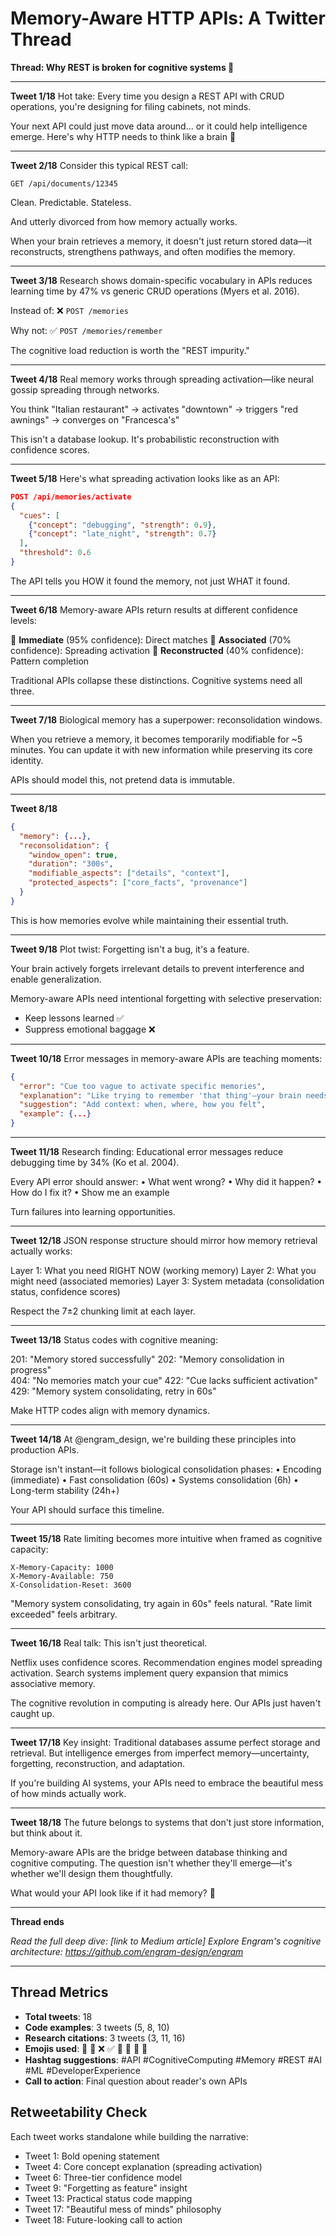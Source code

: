 # Memory-Aware HTTP APIs: A Twitter Thread

**Thread: Why REST is broken for cognitive systems 🧠**

---

**Tweet 1/18**
Hot take: Every time you design a REST API with CRUD operations, you're designing for filing cabinets, not minds.

Your next API could just move data around... or it could help intelligence emerge. Here's why HTTP needs to think like a brain 🧵

---

**Tweet 2/18**
Consider this typical REST call:
```
GET /api/documents/12345
```

Clean. Predictable. Stateless.

And utterly divorced from how memory actually works.

When your brain retrieves a memory, it doesn't just return stored data—it reconstructs, strengthens pathways, and often modifies the memory.

---

**Tweet 3/18**
Research shows domain-specific vocabulary in APIs reduces learning time by 47% vs generic CRUD operations (Myers et al. 2016).

Instead of:
❌ `POST /memories`

Why not:
✅ `POST /memories/remember`

The cognitive load reduction is worth the "REST impurity."

---

**Tweet 4/18**
Real memory works through spreading activation—like neural gossip spreading through networks.

You think "Italian restaurant" → activates "downtown" → triggers "red awnings" → converges on "Francesca's"

This isn't a database lookup. It's probabilistic reconstruction with confidence scores.

---

**Tweet 5/18**
Here's what spreading activation looks like as an API:

```json
POST /api/memories/activate
{
  "cues": [
    {"concept": "debugging", "strength": 0.9},
    {"concept": "late_night", "strength": 0.7}
  ],
  "threshold": 0.6
}
```

The API tells you HOW it found the memory, not just WHAT it found.

---

**Tweet 6/18**
Memory-aware APIs return results at different confidence levels:

🎯 **Immediate** (95% confidence): Direct matches
🔗 **Associated** (70% confidence): Spreading activation 
🧩 **Reconstructed** (40% confidence): Pattern completion

Traditional APIs collapse these distinctions. Cognitive systems need all three.

---

**Tweet 7/18**
Biological memory has a superpower: reconsolidation windows.

When you retrieve a memory, it becomes temporarily modifiable for ~5 minutes. You can update it with new information while preserving its core identity.

APIs should model this, not pretend data is immutable.

---

**Tweet 8/18**
```json
{
  "memory": {...},
  "reconsolidation": {
    "window_open": true,
    "duration": "300s",
    "modifiable_aspects": ["details", "context"],
    "protected_aspects": ["core_facts", "provenance"]
  }
}
```

This is how memories evolve while maintaining their essential truth.

---

**Tweet 9/18**
Plot twist: Forgetting isn't a bug, it's a feature. 

Your brain actively forgets irrelevant details to prevent interference and enable generalization. 

Memory-aware APIs need intentional forgetting with selective preservation:
- Keep lessons learned ✅
- Suppress emotional baggage ❌

---

**Tweet 10/18**
Error messages in memory-aware APIs are teaching moments:

```json
{
  "error": "Cue too vague to activate specific memories",
  "explanation": "Like trying to remember 'that thing'—your brain needs distinctive features",
  "suggestion": "Add context: when, where, how you felt",
  "example": {...}
}
```

---

**Tweet 11/18**
Research finding: Educational error messages reduce debugging time by 34% (Ko et al. 2004).

Every API error should answer:
• What went wrong?
• Why did it happen?
• How do I fix it?
• Show me an example

Turn failures into learning opportunities.

---

**Tweet 12/18**
JSON response structure should mirror how memory retrieval actually works:

Layer 1: What you need RIGHT NOW (working memory)
Layer 2: What you might need (associated memories)
Layer 3: System metadata (consolidation status, confidence scores)

Respect the 7±2 chunking limit at each layer.

---

**Tweet 13/18**
Status codes with cognitive meaning:

201: "Memory stored successfully"
202: "Memory consolidation in progress"  
404: "No memories match your cue"
422: "Cue lacks sufficient activation"
429: "Memory system consolidating, retry in 60s"

Make HTTP codes align with memory dynamics.

---

**Tweet 14/18**
At @engram_design, we're building these principles into production APIs.

Storage isn't instant—it follows biological consolidation phases:
• Encoding (immediate)
• Fast consolidation (60s)
• Systems consolidation (6h)
• Long-term stability (24h+)

Your API should surface this timeline.

---

**Tweet 15/18**
Rate limiting becomes more intuitive when framed as cognitive capacity:

```
X-Memory-Capacity: 1000
X-Memory-Available: 750
X-Consolidation-Reset: 3600
```

"Memory system consolidating, try again in 60s" feels natural. "Rate limit exceeded" feels arbitrary.

---

**Tweet 16/18**
Real talk: This isn't just theoretical.

Netflix uses confidence scores. Recommendation engines model spreading activation. Search systems implement query expansion that mimics associative memory.

The cognitive revolution in computing is already here. Our APIs just haven't caught up.

---

**Tweet 17/18**
Key insight: Traditional databases assume perfect storage and retrieval. But intelligence emerges from imperfect memory—uncertainty, forgetting, reconstruction, and adaptation.

If you're building AI systems, your APIs need to embrace the beautiful mess of how minds actually work.

---

**Tweet 18/18**
The future belongs to systems that don't just store information, but think about it.

Memory-aware APIs are the bridge between database thinking and cognitive computing. The question isn't whether they'll emerge—it's whether we'll design them thoughtfully.

What would your API look like if it had memory? 🤔

---

**Thread ends**

*Read the full deep dive: [link to Medium article]*
*Explore Engram's cognitive architecture: https://github.com/engram-design/engram*

---

## Thread Metrics
- **Total tweets**: 18
- **Code examples**: 3 tweets (5, 8, 10)
- **Research citations**: 3 tweets (3, 11, 16)
- **Emojis used**: 🧠 🧵 ❌ ✅ 🎯 🔗 🧩 🤔
- **Hashtag suggestions**: #API #CognitiveComputing #Memory #REST #AI #ML #DeveloperExperience
- **Call to action**: Final question about reader's own APIs

## Retweetability Check
Each tweet works standalone while building the narrative:
- Tweet 1: Bold opening statement
- Tweet 4: Core concept explanation (spreading activation)
- Tweet 6: Three-tier confidence model
- Tweet 9: "Forgetting as feature" insight
- Tweet 13: Practical status code mapping
- Tweet 17: "Beautiful mess of minds" philosophy
- Tweet 18: Future-looking call to action